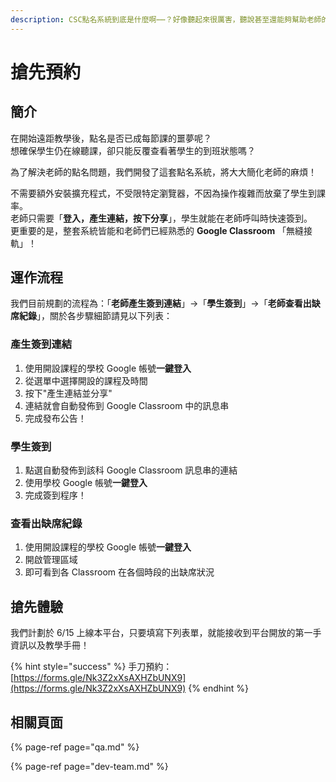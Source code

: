 ```yaml
---
description: CSC點名系統到底是什麼啊⋯⋯？好像聽起來很厲害，聽說甚至還能夠幫助老師的點名作業。
---
```


# 搶先預約

## 簡介

在開始遠距教學後，點名是否已成每節課的噩夢呢？  
想確保學生仍在線聽課，卻只能反覆查看著學生的到班狀態嗎？

為了解決老師的點名問題，我們開發了這套點名系統，將大大簡化老師的麻煩！

不需要額外安裝擴充程式，不受限特定瀏覽器，不因為操作複雜而放棄了學生到課率。  
老師只需要「**登入，產生連結，按下分享**」，學生就能在老師呼叫時快速簽到。  
更重要的是，整套系統皆能和老師們已經熟悉的 **Google Classroom** 「無縫接軌」！

## 運作流程

我們目前規劃的流程為：「**老師產生簽到連結**」→「**學生簽到**」→「**老師查看出缺席紀錄**」，關於各步驟細節請見以下列表：

### 產生簽到連結

1. 使用開設課程的學校 Google 帳號**一鍵登入**
2. 從選單中選擇開設的課程及時間
3. 按下"產生連結並分享"
4. 連結就會自動發佈到 Google Classroom 中的訊息串
5. 完成發布公告！

### 學生簽到

1. 點選自動發佈到該科 Google Classroom 訊息串的連結
2. 使用學校 Google 帳號**一鍵登入**
3. 完成簽到程序！

### 查看出缺席紀錄

1. 使用開設課程的學校 Google 帳號**一鍵登入**
2. 開啟管理區域
3. 即可看到各 Classroom 在各個時段的出缺席狀況

## 搶先體驗

我們計劃於 6/15 上線本平台，只要填寫下列表單，就能接收到平台開放的第一手資訊以及教學手冊！

{% hint style="success" %}
手刀預約：[https://forms.gle/Nk3Z2xXsAXHZbUNX9](https://forms.gle/Nk3Z2xXsAXHZbUNX9)
{% endhint %}

## 相關頁面

{% page-ref page="qa.md" %}

{% page-ref page="dev-team.md" %}

